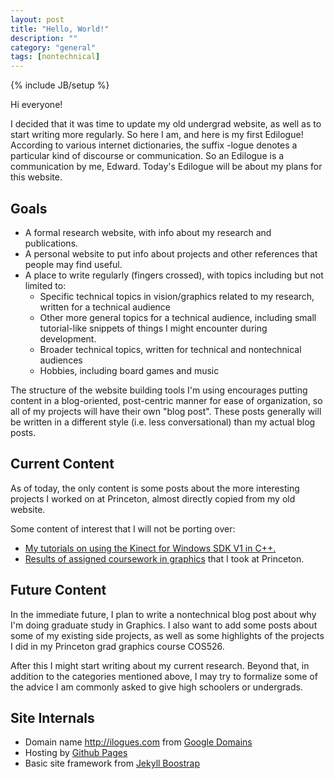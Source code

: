 ```yaml
---
layout: post
title: "Hello, World!"
description: ""
category: "general"
tags: [nontechnical]
---
```

{% include JB/setup %}

Hi everyone!

I decided that it was time to update my old undergrad website, as well as
to start writing more regularly. So here I am, and here is my first
Edilogue! According to various internet dictionaries, the suffix -logue
denotes a particular kind of discourse or communication. So an Edilogue
is a communication by me, Edward. Today's Edilogue will be about my plans
for this website.

## Goals ##
* A formal research website, with info about my research and publications.
* A personal website to put info about projects and other references that
  people may find useful.
* A place to write regularly (fingers crossed), with topics including but not
  limited to:
    * Specific technical topics in vision/graphics related to my research,
      written for a technical audience
    * Other more general topics for a technical audience, including
      small tutorial-like snippets of things I might encounter during
      development.
    * Broader technical topics, written for technical and nontechnical
      audiences
    * Hobbies, including board games and music

The structure of the website building tools I'm using encourages putting content
in a blog-oriented, post-centric manner for ease of organization, so all of my
projects will have their own "blog post". These posts generally will be written
in a different style (i.e. less conversational) than my actual blog posts.

## Current Content ##
As of today, the only content is some posts about the more interesting
projects I worked on at Princeton, almost directly copied from my old
website.

Some content of interest that I will not be porting over:

* [My tutorials on using the Kinect for Windows SDK V1 in C++.](http://homes.cs.washington.edu/~edzhang/tutorials/index.html)
* [Results of assigned coursework in graphics](http://homes.cs.washington.edu/~edzhang/courses.html) that I took at Princeton.

## Future Content ##

In the immediate future, I plan to write a nontechnical blog post about why
I'm doing graduate study in Graphics. I also want to add some posts about some
of my existing side projects, as well as some highlights of the projects I did
in my Princeton grad graphics course COS526.

After this I might start writing about my current research. Beyond that,
in addition to the categories mentioned above, I may try to formalize some
of the advice I am commonly asked to give high schoolers or undergrads.

## Site Internals ##
* Domain name <http://ilogues.com> from [Google Domains](https://domains.google.com/registrar)
* Hosting by [Github Pages](https://pages.github.com/)
* Basic site framework from [Jekyll Boostrap](http://jekyllbootstrap.com/)
